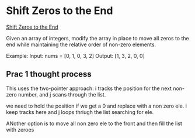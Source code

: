 # Shift Zeros to the End

[Shift Zeros to the End](https://bytebytego.com/exercises/coding-patterns/two-pointers/shift-zeros-to-the-end)

Given an array of integers, modify the array in place to move all zeros to the end while maintaining the relative order of non-zero elements.

Example:
Input: nums = [0, 1, 0, 3, 2]
Output: [1, 3, 2, 0, 0]

## Prac 1 thought process

This uses the two-pointer approach: i tracks the position for the next non-zero number, and j scans through the list.

we need to hold the position if we get a 0 and replace with a non zero ele. i keep tracks here and j loops thriugh the list searching for ele.

ANother option is to move all non zero ele to the front and then fill the list with zeroes